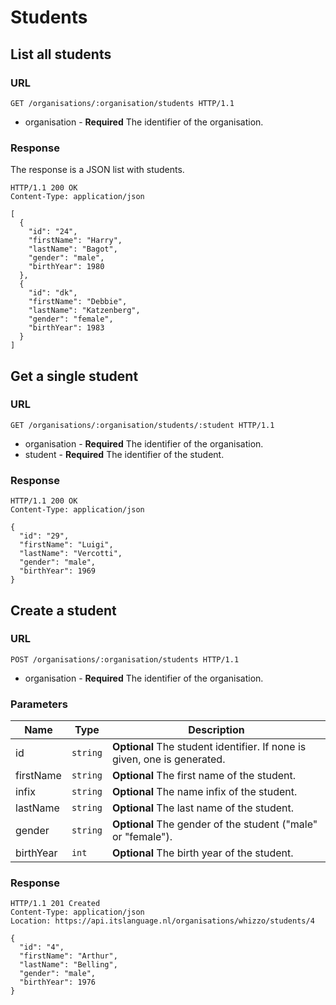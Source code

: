 # Students

## List all students

### URL

```http
GET /organisations/:organisation/students HTTP/1.1
```

* organisation - **Required** The identifier of the organisation.

### Response

The response is a JSON list with students.

```http
HTTP/1.1 200 OK
Content-Type: application/json

[
  {
    "id": "24",
    "firstName": "Harry",
    "lastName": "Bagot",
    "gender": "male",
    "birthYear": 1980
  },
  {
    "id": "dk",
    "firstName": "Debbie",
    "lastName": "Katzenberg",
    "gender": "female",
    "birthYear": 1983
  }
]
```

## Get a single student

### URL

```http
GET /organisations/:organisation/students/:student HTTP/1.1
```

* organisation - **Required** The identifier of the organisation.
* student - **Required** The identifier of the student.

### Response

```http
HTTP/1.1 200 OK
Content-Type: application/json

{
  "id": "29",
  "firstName": "Luigi",
  "lastName": "Vercotti",
  "gender": "male",
  "birthYear": 1969
}
```

## Create a student

### URL

```http
POST /organisations/:organisation/students HTTP/1.1
```

* organisation - **Required** The identifier of the organisation.

### Parameters

Name      | Type     | Description
----------|----------|------------
id        | `string` | **Optional** The student identifier. If none is given, one is generated.
firstName | `string` | **Optional** The first name of the student.
infix     | `string` | **Optional** The name infix of the student.
lastName  | `string` | **Optional** The last name of the student.
gender    | `string` | **Optional** The gender of the student ("male" or "female").
birthYear | `int`    | **Optional** The birth year of the student.

### Response

```http
HTTP/1.1 201 Created
Content-Type: application/json
Location: https://api.itslanguage.nl/organisations/whizzo/students/4

{
  "id": "4",
  "firstName": "Arthur",
  "lastName": "Belling",
  "gender": "male",
  "birthYear": 1976
}
```
